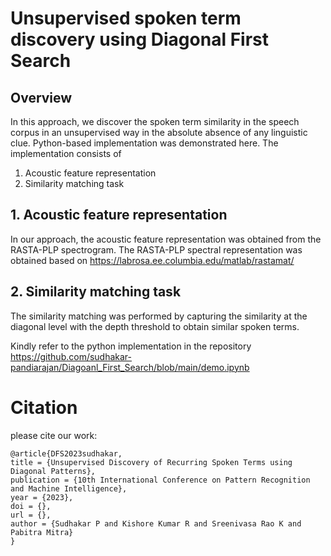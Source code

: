 # Unsupervised spoken term discovery using Diagonal First Search 

## Overview

In this approach, we discover the spoken term similarity in the speech corpus in an unsupervised way in the absolute absence of any linguistic clue. Python-based implementation was demonstrated here. The implementation consists of 

1. Acoustic feature representation 
2. Similarity matching task 

## 1. Acoustic feature representation
In our approach, the acoustic feature representation was obtained from the RASTA-PLP spectrogram. The RASTA-PLP spectral representation was obtained based on https://labrosa.ee.columbia.edu/matlab/rastamat/

## 2. Similarity matching task 

The similarity matching was performed by capturing the similarity at the diagonal level with the depth threshold to obtain similar spoken terms. 

Kindly refer to the python implementation in the repository https://github.com/sudhakar-pandiarajan/Diagoanl_First_Search/blob/main/demo.ipynb

# Citation 

please cite our work:
```
@article{DFS2023sudhakar,
title = {Unsupervised Discovery of Recurring Spoken Terms using Diagonal Patterns},
publication = {10th International Conference on Pattern Recognition and Machine Intelligence},
year = {2023},
doi = {},
url = {},
author = {Sudhakar P and Kishore Kumar R and Sreenivasa Rao K and Pabitra Mitra}
}

```
